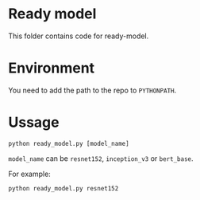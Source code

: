 # Ready model
This folder contains code for ready-model.

# Environment
You need to add the path to the repo to `PYTHONPATH`.

# Ussage
```
python ready_model.py [model_name]
```
`model_name` can be `resnet152`, `inception_v3` or `bert_base`.

For example:
```
python ready_model.py resnet152
```